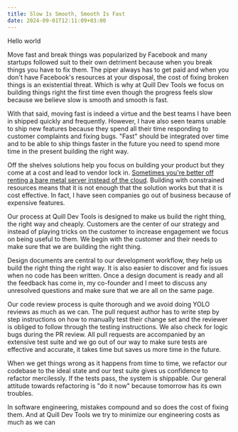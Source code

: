 ```yaml
---
title: Slow Is Smooth, Smooth Is Fast
date: 2024-09-01T12:11:09+03:00
---
```


Hello world

Move fast and break things was popularized by Facebook and many startups followed suit to their own detriment because when you break things you have to fix them. The piper always has to get paid and when you don't have Facebook's resources at your disposal, the cost of fixing broken things is an existential threat. Which is why at Quill Dev Tools we focus on building things right the first time even though the progress feels slow because we believe slow is smooth and smooth is fast.

With that said, moving fast is indeed a virtue and the best teams I have been in shipped quickly and frequently. However, I have also seen teams unable to ship new features because they spend all their time responding to customer complaints and fixing bugs. "Fast" should be integrated over time and to be able to ship things faster in the future you need to spend more time in the present building the right way.

Off the shelves solutions help you focus on building your product but they come at a cost and lead to vendor lock in. [Sometimes you're better off renting a bare metal server instead of the cloud](https://world.hey.com/dhh/why-we-re-leaving-the-cloud-654b47e0). Building with constrained resources means that it is not enough that the solution works but that it is cost effective. In fact, I have seen companies go out of business because of expensive features.

Our process at Quill Dev Tools is designed to make us build the right thing, the right way and cheaply. Customers are the center of our strategy and instead of playing tricks on the customer to increase engagement we focus on being useful to them. We begin with the customer and their needs to make sure that we are building the right thing.

Design documents are central to our development workflow, they help us build the right thing the right way. It is also easier to discover and fix issues when no code has been written. Once a design document is ready and all the feedback has come in, my co-founder and I meet to discuss any unresolved questions and make sure that we are all on the same page.

Our code review process is quite thorough and we avoid doing YOLO reviews as much as we can. The pull request author has to write step by step instructions on how to manually test their change set and the reviewer is obliged to follow through the testing instructions. We also check for logic bugs during the PR review. All pull requests are accompanied by an extensive test suite and we go out of our way to make sure tests are effective and accurate, it takes time but saves us more time in the future.

When we get things wrong as it happens from time to time, we refactor our codebase to the ideal state and our test suite gives us confidence to refactor mercilessly. If the tests pass, the system is shippable. Our general attitude towards refactoring is "do it now" because tomorrow has its own troubles.

In software engineering, mistakes compound and so does the cost of fixing them. And at Quill Dev Tools we try to minimize our engineering costs as much as we can

